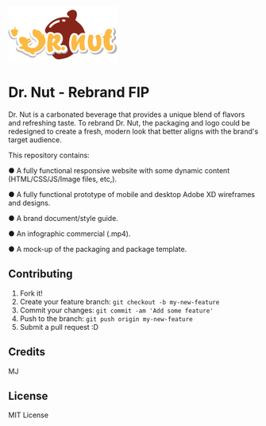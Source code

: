 ![oops, image not found](images/logo-1.png "Logo Dr.Nut")

# Dr. Nut - Rebrand FIP

Dr. Nut is a carbonated beverage that provides a unique blend of flavors and refreshing taste. To rebrand Dr. Nut, the packaging and logo could be redesigned to create a fresh, modern look that better aligns with the brand's target audience.

This repository contains:

● A fully functional responsive website with some dynamic content
(HTML/CSS/JS/Image files, etc,).

●  A fully functional prototype of mobile and desktop Adobe XD wireframes and designs.

●  A brand document/style guide.

●  An infographic commercial (.mp4).

●  A mock-up of the packaging and package template.




## Contributing

1. Fork it!
2. Create your feature branch: `git checkout -b my-new-feature`
3. Commit your changes: `git commit -am 'Add some feature'`
4. Push to the branch: `git push origin my-new-feature`
5. Submit a pull request :D


## Credits

MJ

## License

MIT License